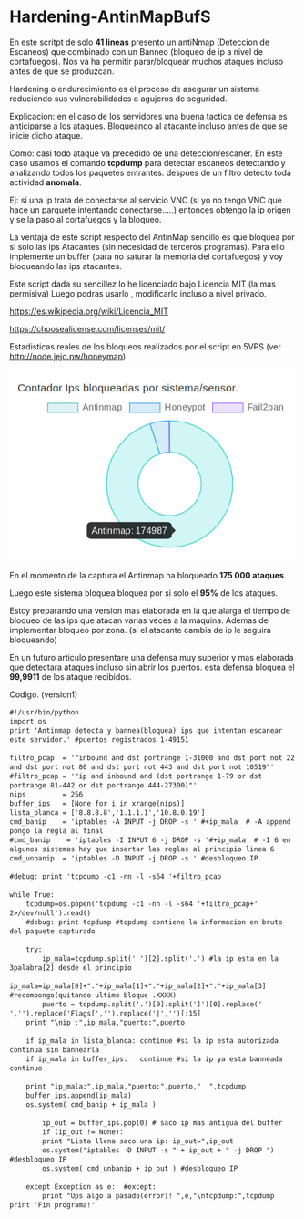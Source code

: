 # Hardening-AntinMapBufS


En este scritpt de solo **41 lineas** presento un antiNmap (Deteccion de Escaneos) que combinado con un Banneo (bloqueo de ip a nivel de cortafuegos). Nos va ha permitir parar/bloquear muchos ataques incluso antes de que se produzcan.

Hardening o endurecimiento es el proceso de asegurar un sistema reduciendo sus vulnerabilidades o agujeros de seguridad.

Explicacion: en el caso de los servidores una buena tactica de defensa es anticiparse a los ataques. Bloqueando al atacante incluso antes de que se inicie dicho ataque.

Como: casi todo ataque va precedido de una deteccion/escaner. 
En este caso usamos el comando **tcpdump** para detectar escaneos detectando y analizando todos los paquetes entrantes. despues de un filtro detecto toda actividad **anomala**. 

Ej: si una ip trata de conectarse al servicio VNC 
(si yo no tengo VNC que hace un parquete intentando conectarse.....) entonces obtengo la ip origen y se la paso al cortafuegos y la bloqueo.

La ventaja de este script respecto del AntinMap sencillo
es que bloquea por si solo las ips Atacantes (sin necesidad de terceros programas).
Para ello implemente un buffer (para no saturar la memoria del cortafuegos) y voy bloqueando las ips atacantes.

Este script dada su sencillez lo he licenciado bajo Licencia MIT (la mas permisiva) Luego podras usarlo , modificarlo incluso a nivel privado.

https://es.wikipedia.org/wiki/Licencia_MIT

https://choosealicense.com/licenses/mit/

Estadisticas reales de los bloqueos realizados por el script en 5VPS
(ver http://node.jejo.pw/honeymap).

![](./Estadisticas_AntiNmapBuffS.jpg)

En el momento de la captura el Antinmap ha bloqueado **175 000 ataques** 

Luego este sistema bloquea bloquea por si solo el **95%** de los ataques.

Estoy preparando una version mas elaborada en la que
alarga el tiempo de bloqueo de las ips que atacan varias veces a la maquina.
Ademas de implementar bloqueo por zona. (si el atacante cambia de ip le seguira bloqueando)

En un futuro articulo presentare una defensa muy superior y mas elaborada que detectara ataques incluso sin abrir los puertos. esta defensa bloquea el **99,9911** de los ataque recibidos.


Codigo. (version1)
```
#!/usr/bin/python
import os
print 'Antinmap detecta y bannea(bloquea) ips que intentan escanear este servidor.' #puertos registrados 1-49151

filtro_pcap  = '"inbound and dst portrange 1-31000 and dst port not 22 and dst port not 80 and dst port not 443 and dst port not 10519"'
#filtro_pcap = '"ip and inbound and (dst portrange 1-79 or dst portrange 81-442 or dst portrange 444-27300)"'
nips         = 256
buffer_ips   = [None for i in xrange(nips)]
lista_blanca = ['8.8.8.8','1.1.1.1','10.8.0.19']
cmd_banip    = 'iptables -A INPUT -j DROP -s ' #+ip_mala  # -A append pongo la regla al final
#cmd_banip    = 'iptables -I INPUT 6 -j DROP -s '#+ip_mala  # -I 6 en algunos sistemas hay que insertar las reglas al principio linea 6
cmd_unbanip  = 'iptables -D INPUT -j DROP -s ' #desbloqueo IP

#debug: print 'tcpdump -c1 -nn -l -s64 '+filtro_pcap

while True:
    tcpdump=os.popen('tcpdump -c1 -nn -l -s64 '+filtro_pcap+' 2>/dev/null').read()
    #debug: print tcpdump #tcpdump contiene la informacion en bruto del paquete capturado

    try:
    	ip_mala=tcpdump.split(' ')[2].split('.') #la ip esta en la 3palabra[2] desde el principio
    	ip_mala=ip_mala[0]+"."+ip_mala[1]+"."+ip_mala[2]+"."+ip_mala[3] #recompongo(quitando ultimo bloque .XXXX)
    	puerto = tcpdump.split('.')[9].split(']')[0].replace(' ','').replace('Flags[','').replace('|','')[:15]
	print "\nip :",ip_mala,"puerto:",puerto

	if ip_mala in lista_blanca: continue #si la ip esta autorizada continua sin bannearla
	if ip_mala in buffer_ips:   continue #si la ip ya esta banneada continuo

	print "ip_mala:",ip_mala,"puerto:",puerto,"  ",tcpdump
	buffer_ips.append(ip_mala)
	os.system( cmd_banip + ip_mala )

    	ip_out = buffer_ips.pop(0) # saco ip mas antigua del buffer
    	if (ip_out != None):
	    print "Lista llena saco una ip: ip_out=",ip_out 
	    os.system("iptables -D INPUT -s " + ip_out + " -j DROP ") #desbloqueo IP
	    os.system( cmd_unbanip + ip_out ) #desbloqueo IP

    except Exception as e:  #except:
    	print "Ups algo a pasado(error)! ",e,"\ntcpdump:",tcpdump
print 'Fin programa!'

```
